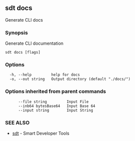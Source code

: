 ## sdt docs

Generate CLI docs

### Synopsis

Generate CLI documentation

```
sdt docs [flags]
```

### Options

```
  -h, --help         help for docs
  -o, --out string   Output directory (default "./docs/")
```

### Options inherited from parent commands

```
      --file string         Input File
      --inb64 bytesBase64   Input Base 64
      --input string        Input String
```

### SEE ALSO

* [sdt](sdt.md)	 - Smart Developer Tools

